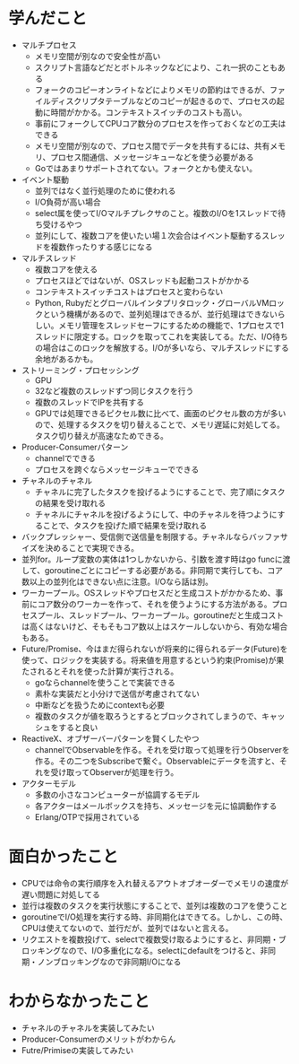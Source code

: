 # 学んだこと
- マルチプロセス
  - メモリ空間が別なので安全性が高い
  - スクリプト言語などだとボトルネックなどにより、これ一択のこともある
  - フォークのコピーオンライトなどによりメモリの節約はできるが、ファイルディスクリプタテーブルなどのコピーが起きるので、プロセスの起動に時間がかかる。コンテキストスイッチのコストも高い。
  - 事前にフォークしてCPUコア数分のプロセスを作っておくなどの工夫はできる
  - メモリ空間が別なので、プロセス間でデータを共有するには、共有メモリ、プロセス間通信、メッセージキューなどを使う必要がある
  - Goではあまりサポートされてない。フォークとかも使えない。
- イベント駆動
  - 並列ではなく並行処理のために使われる
  - I/O負荷が高い場合
  - select属を使ってI/Oマルチプレクサのこと。複数のI/Oを1スレッドで待ち受けるやつ
  - 並列にして、複数コアを使いたい場１次会合はイベント駆動するスレッドを複数作ったりする感じになる
- マルチスレッド
  - 複数コアを使える
  - プロセスほどではないが、OSスレッドも起動コストがかかる
  - コンテキストスイッチコストはプロセスと変わらない
  - Python, Rubyだとグローバルインタプリタロック・グローバルVMロックという機構があるので、並列処理はできるが、並行処理はできないらしい。メモリ管理をスレッドセーフにするための機能で、1プロセスで1スレッドに限定する。ロックを取ってこれを実装してる。ただ、I/O待ちの場合はこのロックを解放する。I/Oが多いなら、マルチスレッドにする余地があるかも。
- ストリーミング・プロセッシング
  - GPU
  - 32など複数のスレッドずつ同じタスクを行う
  - 複数のスレッドでIPを共有する
  - GPUでは処理できるピクセル数に比べて、画面のピクセル数の方が多いので、処理するタスクを切り替えることで、メモリ遅延に対処してる。タスク切り替えが高速なためできる。
- Producer-Consumerパターン
  - channelでできる
  - プロセスを跨ぐならメッセージキューでできる
- チャネルのチャネル
  - チャネルに完了したタスクを投げるようにすることで、完了順にタスクの結果を受け取れる
  - チャネルにチャネルを投げるようにして、中のチャネルを待つようにすることで、タスクを投げた順で結果を受け取れる
- バックプレッシャー、受信側で送信量を制限する。チャネルならバッファサイズを決めることで実現できる。
- 並列for。ループ変数の実体は1つしかないから、引数を渡す時はgo funcに渡して、goroutineごとにコピーする必要がある。非同期で実行しても、コア数以上の並列化はできない点に注意。I/Oなら話は別。
- ワーカープール。OSスレッドやプロセスだと生成コストがかかるため、事前にコア数分のワーカーを作って、それを使うようにする方法がある。プロセスプール、スレッドプール、ワーカープール。goroutineだと生成コストは高くはないけど、そもそもコア数以上はスケールしないから、有効な場合もある。
- Future/Promise、今はまだ得られないが将来的に得られるデータ(Future)を使って、ロジックを実装する。将来値を用意するという約束(Promise)が果たされるとそれを使った計算が実行される。
  - goならchannelを使うことで実装できる
  - 素朴な実装だと小分けで送信が考慮されてない
  - 中断などを扱うためにcontextも必要
  - 複数のタスクが値を取ろうとするとブロックされてしまうので、キャッシュをすると良い
- ReactiveX、オブザーバーパターンを賢くしたやつ
  - channelでObservableを作る。それを受け取って処理を行うObserverを作る。その二つをSubscribeで繋ぐ。Observableにデータを流すと、それを受け取ってObserverが処理を行う。
- アクターモデル
  - 多数の小さなコンピューターが協調するモデル
  - 各アクターはメールボックスを持ち、メッセージを元に協調動作する
  - Erlang/OTPで採用されている

# 面白かったこと
- CPUでは命令の実行順序を入れ替えるアウトオブオーダーでメモリの速度が遅い問題に対処してる
- 並行は複数のタスクを実行状態にすることで、並列は複数のコアを使うこと
- goroutineでI/O処理を実行する時、非同期化はできてる。しかし、この時、CPUは使えてないので、並行だが、並列ではないと言える。
- リクエストを複数投げて、selectで複数受け取るようにすると、非同期・ブロッキングなので、I/O多重化になる。selectにdefaultをつけると、非同期・ノンブロッキングなので非同期I/Oになる

# わからなかったこと 
- チャネルのチャネルを実装してみたい
- Producer-Consumerのメリットがわからん
- Futre/Primiseの実装してみたい